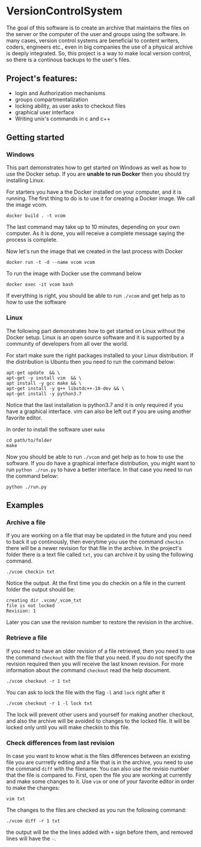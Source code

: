 # VersionControlSystem

The goal of this software is to create an archive that maintains the files on the server or the computer of the user and groups using the software. In many cases, version control systems are beneficial to content writers, coders, engineers etc., even in big companies the use of a physical archive is deeply integrated. So, this project is a way to make local version control, so there is a continous backups to the user's files.


## Project's features:
* login and Authorization mechanisms 
* groups compartmentalization
* locking ability, as user asks to checkout files
* graphical user interface 
* Writing unix's commands in c and c++

## Getting started
### Windows

This part demonstrates how to get started on Windows as well as how to use the Docker setup. If you are **unable to run Docker** then you should try installing Linux.

For starters you have a the Docker installed on your computer, and it is running. The first thing to do is to use it for creating a Docker image. We call the image vcom.

```
docker build . -t vcom   
```

The last command may take up to 10 minutes, depending on your own computer. As it is done, you will receive a complete message saying the process is complete.

Now let's run the image that we created in the last process with Docker
```
docker run -t -d --name vcom vcom  
```

To run the image with Docker use the command below
```
docker exec -it vcom bash
```

If everything is right, you should be able to run ``./vcom`` and get help as to how to use the software

### Linux

The following part demonstrates how to get started on Linux without the Docker setup. Linux is an open source software and it is supported by a community of developers  from all over the world.

For start make sure the right packages installed to your Linux distribution. If the distribution is Ubuntu then you need to run the command below:
```
apt-get update  && \
apt-get -y install vim  && \ 
apt install -y gcc make && \
apt-get install -y g++ libstdc++-10-dev && \
apt-get install -y python3.7 
```

Notice that the last installation is python3.7 and it is only required if you have a graphical interface. vim can also be left out if you are using another favorite editor.

In order to install the software user `make` 
```
cd path/to/folder
make
```

Now you should be able to run ``./vcom`` and get help as to how to use the software.
If you do have a graphical interface distribution, you might want to run `python ./run.py` to have a better interface. In that case you need to run the command below:
```
python ./run.py
```


## Examples

### Archive a file
If you are working on a file that may be updated in the future and you need to back it up continously, then everytime you use the command `checkin` there will be a newer revision for that file in the archive. In the project's folder there is a text file called `txt`, you can archive it by using the following command.
```
./vcom checkin txt
```

Notice the output. At the first time you do checkin on a file in the current folder the output should be:
```
creating dir .vcom/_vcom_txt
file is not locked
Revision: 1
```
Later you can use the revision number to restore the revision in the archive. 

### Retrieve a file
If you need to have an older revision of a file retrieved, then you need to use the command `checkout` with the file that you need. If you do not specify the revision required then you will receive the last known revision. For more information about the command `checkout` read the help document.

```
./vcom checkout -r 1 txt
```

You can ask to lock the file with the flag  `-l` and `lock` right after it

```
./vcom checkout -r 1 -l lock txt
```
The lock will prevent other users and yourself for making another checkout, and also the archive will be avoided to changes to the locked file. It will be locked only until you will make checkin to this file.

### Check differences from last revision 
In case you want to know what is the files differences between an existing file you are currretly editing and a file that is in the archive, you need to use the command `diff` with the filename. You can also use the revisio number that the file is compared to. First, open the file you are working at currently and make some changes to it. Use `vim` or one of your favorite editor in order to make the changes:

```
vim txt
```

The changes to the files are checked as you run the following command:
```
./vcom diff -r 1 txt
```

the output will be the the lines added with `+` sign before them, and removed lines will have the `-`.

